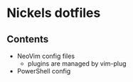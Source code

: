 # Nickels dotfiles

## Contents
- NeoVim config files
  - plugins are managed by vim-plug
- PowerShell config
